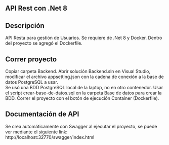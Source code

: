## API Rest con .Net 8  

## Descripción  
API Resta para gestión de Usuarios. Se requiere de .Net 8 y Docker. Dentro del proyecto se agregó el Dockerfile.

## Correr proyecto
Copiar carpeta Backend. Abrir solución Backend.sln en Visual Studio, modificar el archivo appsetting.json con la cadena de conexión a la base de datos PostgreSQL a usar.  
Se usó una BDD PostgreSQL local de la laptop, no en otro contenedor. Usar el script crear-base-de-datos.sql en la carpeta Base de datos para crear la BDD.
Correr el proyecto con el botón de ejecución Container (Dockerfile).

## Documentación de API  
Se crea automáticamente con Swagger al ejecutar el proyecto, se puede ver mediante el siguiente link:  
http://localhost:32770/swagger/index.html

